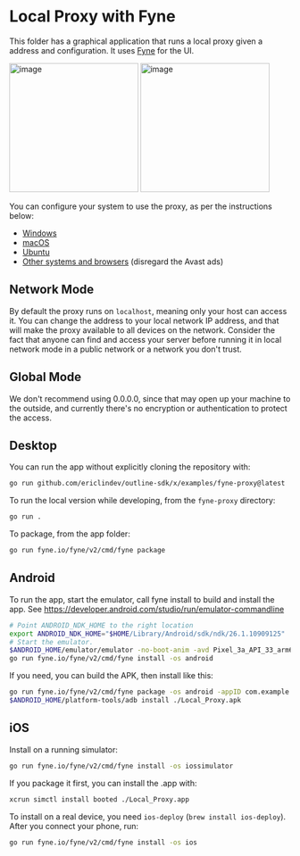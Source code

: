 # Local Proxy with Fyne

This folder has a graphical application that runs a local proxy given a address and configuration.
It uses [Fyne](https://fyne.io/) for the UI.


<img width="231" alt="image" src="https://github.com/ericlindev/outline-sdk/assets/113565/5d985cb6-3df7-4781-88b0-29f62b22d6d9">
<img width="231" alt="image" src="https://github.com/ericlindev/outline-sdk/assets/113565/396390ab-4c47-4da9-a544-68645b28e45a">

You can configure your system to use the proxy, as per the instructions below:

- [Windows](https://support.microsoft.com/en-us/windows/use-a-proxy-server-in-windows-03096c53-0554-4ffe-b6ab-8b1deee8dae1)
- [macOS](https://support.apple.com/guide/mac-help/change-proxy-settings-on-mac-mchlp2591/mac)
- [Ubuntu](https://help.ubuntu.com/stable/ubuntu-help/net-proxy.html.en)
- [Other systems and browsers](https://www.avast.com/c-how-to-set-up-a-proxy) (disregard the Avast ads)

## Network Mode
By default the proxy runs on `localhost`, meaning only your host can access it. You can change the address to your local network IP address, and
that will make the proxy available to all devices on the network. Consider the fact that anyone can find and access your server before running
it in local network mode in a public network or a network you don't trust.

## Global Mode
We don't recommend using 0.0.0.0, since that may open up your machine to the outside, and currently there's no encryption or authentication to protect the access.

## Desktop

You can run the app without explicitly cloning the repository with:

```sh
go run github.com/ericlindev/outline-sdk/x/examples/fyne-proxy@latest
```

To run the local version while developing, from the `fyne-proxy` directory:

```sh
go run .
```

To package, from the app folder:

```sh
go run fyne.io/fyne/v2/cmd/fyne package
```


## Android

To run the app, start the emulator, call fyne install to build and install the app. See https://developer.android.com/studio/run/emulator-commandline

```sh
# Point ANDROID_NDK_HOME to the right location
export ANDROID_NDK_HOME="$HOME/Library/Android/sdk/ndk/26.1.10909125"
# Start the emulator.
$ANDROID_HOME/emulator/emulator -no-boot-anim -avd Pixel_3a_API_33_arm64-v8a
go run fyne.io/fyne/v2/cmd/fyne install -os android
```

If you need, you can build the APK, then install like this:

```sh
go run fyne.io/fyne/v2/cmd/fyne package -os android -appID com.example.myapp
$ANDROID_HOME/platform-tools/adb install ./Local_Proxy.apk
```

## iOS

Install on a running simulator:

```sh
go run fyne.io/fyne/v2/cmd/fyne install -os iossimulator
```

If you package it first, you can install the .app with:

```sh
xcrun simctl install booted ./Local_Proxy.app
```

To install on a real device, you need `ios-deploy` (`brew install ios-deploy`). After you connect your phone, run:

```sh
go run fyne.io/fyne/v2/cmd/fyne install -os ios
```
